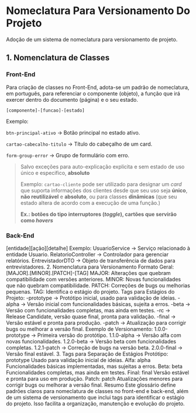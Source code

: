 # Nomeclatura Para Versionamento Do Projeto  

Adoção de um sistema de nomeclatura para versionamento de projeto.  

## 1. Nomenclatura de Classes  

### Front-End  

Para criação de classes no Front-End, adota-se um padrão de nomeclatura, em português, para referenciar o componente (objeto), a função que irá exercer dentro do documento (página) e o seu estado.  

```[componente]-[funcao]-[estado]```  

Exemplo:  

```btn-principal-ativo``` → Botão principal no estado ativo.  

```cartao-cabecalho-titulo``` → Título do cabeçalho de um card.  

```form-group-error``` → Grupo de formulário com erro.  
>Salvo exceções para auto-explicação explicita e sem estado de uso único e especifico, **absoluto**
>
>Exemplo: ```cartao-cliente``` pode ser utilizado para designar um _card_ que suporta informações dos clientes desde que seu uso seja **único**, **não reutilizável** e **absoluto**, ou para classes **dinâmicas** (que seu estado altera de acordo com a execução de uma função.)  
>
>**Ex.: botões do tipo interruptores (_toggle_), cartões que servirão como _hovers_**
### Back-End  

[entidade][ação][detalhe]
Exemplo:
UsuarioService → Serviço relacionado à entidade Usuario.
RelatorioController → Controlador para gerenciar relatórios.
EntrevistadorDTO → Objeto de transferência de dados para entrevistadores.
2. Nomenclatura para Versionamento
Formato Geral:
[MAJOR].[MINOR].[PATCH]-[TAG]
MAJOR: Alterações que quebram compatibilidade com versões anteriores.
MINOR: Novas funcionalidades que não quebram compatibilidade.
PATCH: Correções de bugs ou melhorias pequenas.
TAG: Identifica o estágio do projeto.
Tags para Estágios do Projeto:
-prototype → Protótipo inicial, usado para validação de ideias.
-alpha → Versão inicial com funcionalidades básicas, sujeita a erros.
-beta → Versão com funcionalidades completas, mas ainda em testes.
-rc → Release Candidate, versão quase final, pronta para validação.
-final → Versão estável e pronta para produção.
-patch → Atualização para corrigir bugs ou melhorar a versão final.
Exemplo de Versionamento:
1.0.0-prototype → Primeira versão do protótipo.
1.1.0-alpha → Versão alfa com novas funcionalidades.
1.2.0-beta → Versão beta com funcionalidades completas.
1.2.1-patch → Correção de bugs na versão beta.
2.0.0-final → Versão final estável.
3. Tags para Separação de Estágios
Protótipo: prototype
Usado para validação inicial de ideias.
Alfa: alpha
Funcionalidades básicas implementadas, mas sujeitas a erros.
Beta: beta
Funcionalidades completas, mas ainda em testes.
Final: final
Versão estável e pronta para uso em produção.
Patch: patch
Atualizações menores para corrigir bugs ou melhorar a versão final.
Resumo
Este glossário define padrões claros para nomeclatura de classes no front-end e back-end, além de um sistema de versionamento que inclui tags para identificar o estágio do projeto. Isso facilita a organização, manutenção e evolução do projeto.
